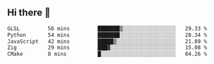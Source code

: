 ## Hi there 👋

 <!--START_SECTION:waka-->

```txt
GLSL         56 mins         ███████▒░░░░░░░░░░░░░░░░░   29.33 %
Python       54 mins         ███████░░░░░░░░░░░░░░░░░░   28.34 %
JavaScript   42 mins         █████▒░░░░░░░░░░░░░░░░░░░   21.89 %
Zig          29 mins         ███▓░░░░░░░░░░░░░░░░░░░░░   15.08 %
CMake        8 mins          █░░░░░░░░░░░░░░░░░░░░░░░░   04.26 %
```

<!--END_SECTION:waka-->

<!--
**ValentinRapp/ValentinRapp** is a ✨ _special_ ✨ repository because its `README.md` (this file) appears on your GitHub profile.

Here are some ideas to get you started:

- 🔭 I’m currently working on ...
- 🌱 I’m currently learning ...
- 👯 I’m looking to collaborate on ...
- 🤔 I’m looking for help with ...
- 💬 Ask me about ...
- 📫 How to reach me: ...
- 😄 Pronouns: ...
- ⚡ Fun fact: ...
-->
